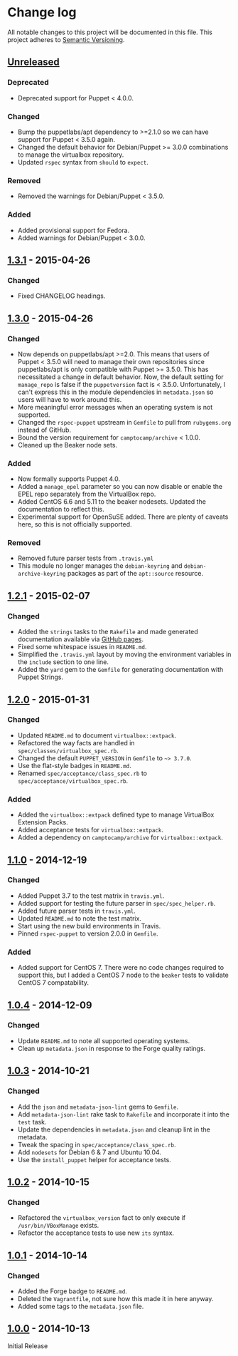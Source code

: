 # Change log
All notable changes to this project will be documented in this file. This project adheres to [Semantic Versioning](http://semver.org/).

## [Unreleased][unreleased]
### Deprecated
- Deprecated support for Puppet < 4.0.0.

### Changed
- Bump the puppetlabs/apt dependency to >=2.1.0 so we can have support for Puppet < 3.5.0 again.
- Changed the default behavior for Debian/Puppet >= 3.0.0 combinations to manage the virtualbox repository.
- Updated `rspec` syntax from `should` to `expect`.

### Removed
- Removed the warnings for Debian/Puppet < 3.5.0.

### Added
- Added provisional support for Fedora.
- Added warnings for Debian/Puppet < 3.0.0.

## [1.3.1] - 2015-04-26
### Changed
- Fixed CHANGELOG headings.

## [1.3.0] - 2015-04-26
### Changed
- Now depends on puppetlabs/apt >=2.0. This means that users of Puppet < 3.5.0 will need to manage their own repositories since puppetlabs/apt is only compatible with Puppet >= 3.5.0. This has necessitated a change in default behavior. Now, the default setting for `manage_repo` is false if the `puppetversion` fact is < 3.5.0. Unfortunately, I can't express this in the module dependencies in `metadata.json` so users will have to work around this.
- More meaningful error messages when an operating system is not supported.
- Changed the `rspec-puppet` upstream in `Gemfile` to pull from `rubygems.org` instead of GitHub.
- Bound the version requirement for `camptocamp/archive` < 1.0.0.
- Cleaned up the Beaker node sets.

### Added
- Now formally supports Puppet 4.0.
- Added a `manage_epel` parameter so you can now disable or enable the EPEL repo separately from the VirtualBox repo.
- Added CentOS 6.6 and 5.11 to the beaker nodesets. Updated the documentation to reflect this.
- Experimental support for OpenSuSE added. There are plenty of caveats here, so this is not officially supported.

### Removed
- Removed future parser tests from `.travis.yml`
- This module no longer manages the `debian-keyring` and `debian-archive-keyring` packages as part of the `apt::source` resource.

## [1.2.1] - 2015-02-07
### Changed
- Added the `strings` tasks to the `Rakefile` and made generated documentation available via [GitHub pages](http://danzilio.github.io/danzilio-virtualbox).
- Fixed some whitespace issues in `README.md`.
- Simplified the `.travis.yml` layout by moving the environment variables in the `include` section to one line.
- Added the `yard` gem to the `Gemfile` for generating documentation with Puppet Strings.

## [1.2.0] - 2015-01-31
### Changed
- Updated `README.md` to document `virtualbox::extpack`.
- Refactored the way facts are handled in `spec/classes/virtualbox_spec.rb`.
- Changed the default `PUPPET_VERSION` in `Gemfile` to `~> 3.7.0`.
- Use the flat-style badges in `README.md`.
- Renamed `spec/acceptance/class_spec.rb` to `spec/acceptance/virtualbox_spec.rb`.

### Added
- Added the `virtualbox::extpack` defined type to manage VirtualBox Extension Packs.
- Added acceptance tests for `virtualbox::extpack`.
- Added a dependency on `camptocamp/archive` for `virtualbox::extpack`.

## [1.1.0] - 2014-12-19
### Changed
- Added Puppet 3.7 to the test matrix in `travis.yml`.
- Added support for testing the future parser in `spec/spec_helper.rb`.
- Added future parser tests in `travis.yml`.
- Updated `README.md` to note the test matrix.
- Start using the new build environments in Travis.
- Pinned `rspec-puppet` to version 2.0.0 in `Gemfile`.

### Added
- Added support for CentOS 7. There were no code changes required to support this, but I added a CentOS 7 node to the `beaker` tests to validate CentOS 7 compatability.

## [1.0.4] - 2014-12-09
### Changed
- Update `README.md` to note all supported operating systems.
- Clean up `metadata.json` in response to the Forge quality ratings.

## [1.0.3] - 2014-10-21
### Changed
- Add the `json` and `metadata-json-lint` gems to `Gemfile`.
- Add `metadata-json-lint` rake task to `Rakefile` and incorporate it into the `test` task.
- Update the dependencies in `metadata.json` and cleanup lint in the metadata.
- Tweak the spacing in `spec/acceptance/class_spec.rb`.
- Add `nodesets` for Debian 6 & 7 and Ubuntu 10.04.
- Use the `install_puppet` helper for acceptance tests.

## [1.0.2] - 2014-10-15
### Changed
- Refactored the `virtualbox_version` fact to only execute if `/usr/bin/VBoxManage` exists.
- Refactor the acceptance tests to use new `its` syntax.

## [1.0.1] - 2014-10-14
### Changed
- Added the Forge badge to `README.md`.
- Deleted the `Vagrantfile`, not sure how this made it in here anyway.
- Added some tags to the `metadata.json` file.

## [1.0.0] - 2014-10-13
Initial Release

[unreleased]: https://github.com/danzilio/danzilio-virtualbox/compare/v1.3.1...HEAD
[1.3.1]: https://github.com/danzilio/danzilio-virtualbox/compare/v1.3.0...v1.3.1
[1.3.0]: https://github.com/danzilio/danzilio-virtualbox/compare/v1.2.1...v1.3.0
[1.2.1]: https://github.com/danzilio/danzilio-virtualbox/compare/v1.2.0...v1.2.1
[1.2.0]: https://github.com/danzilio/danzilio-virtualbox/compare/v1.1.0...v1.2.0
[1.1.0]: https://github.com/danzilio/danzilio-virtualbox/compare/v1.0.4...v1.1.0
[1.0.4]: https://github.com/danzilio/danzilio-virtualbox/compare/v1.0.3...v1.0.4
[1.0.3]: https://github.com/danzilio/danzilio-virtualbox/compare/v1.0.2...v1.0.3
[1.0.2]: https://github.com/danzilio/danzilio-virtualbox/compare/v1.0.1...v1.0.2
[1.0.1]: https://github.com/danzilio/danzilio-virtualbox/compare/v1.0.0...v1.0.1
[1.0.0]: https://github.com/danzilio/danzilio-virtualbox/tree/v1.0.0
